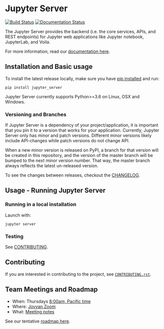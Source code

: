 # Jupyter Server

[![Build Status](https://github.com/jupyter/jupyter_server/workflows/CI/badge.svg?query=branch%3Amaster++)](https://github.com/jupyter-server/jupyter_server/actions?query=branch%3Amaster++)
[![Documentation Status](https://readthedocs.org/projects/jupyter-server/badge/?version=latest)](http://jupyter-server.readthedocs.io/en/latest/?badge=latest)

The Jupyter Server provides the backend (i.e. the core services, APIs, and REST endpoints) for Jupyter web applications like Jupyter notebook, JupyterLab, and Voila.

For more information, read our [documentation here](http://jupyter-server.readthedocs.io/en/latest/?badge=latest).

## Installation and Basic usage

To install the latest release locally, make sure you have
[pip installed](https://pip.readthedocs.io/en/stable/installing/) and run:

    pip install jupyter_server

Jupyter Server currently supports Python>=3.6 on Linux, OSX and Windows.

### Versioning and Branches

If Jupyter Server is a dependency of your project/application, it is important that you pin it to a version that works for your application. Currently, Jupyter Server only has minor and patch versions. Different minor versions likely include API-changes while patch versions do not change API.

When a new minor version is released on PyPI, a branch for that version will be created in this repository, and the version of the master branch will be bumped to the next minor version number. That way, the master branch always reflects the latest un-released version.

To see the changes between releases, checkout the [CHANGELOG](https://github.com/jupyter/jupyter_server/blob/master/CHANGELOG.md).


## Usage - Running Jupyter Server

### Running in a local installation

Launch with:

    jupyter server

### Testing

See [CONTRIBUTING](https://github.com/jupyter-server/jupyter_server/blob/master/CONTRIBUTING.rst#running-tests).

## Contributing

If you are interested in contributing to the project, see [`CONTRIBUTING.rst`](CONTRIBUTING.rst).

## Team Meetings and Roadmap

* When: Thursdays [8:00am, Pacific time](https://www.thetimezoneconverter.com/?t=8%3A00%20am&tz=San%20Francisco&)
* Where: [Jovyan Zoom](https://zoom.us/my/jovyan?pwd=c0JZTHlNdS9Sek9vdzR3aTJ4SzFTQT09)
* What: [Meeting notes](https://github.com/jupyter-server/team-compass/issues/4)

See our tentative [roadmap here](https://github.com/jupyter/jupyter_server/issues/127).
